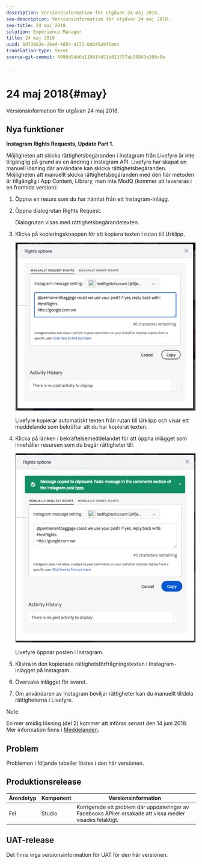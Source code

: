 ```yaml
---
description: Versionsinformation för utgåvan 24 maj 2018.
seo-description: Versionsinformation för utgåvan 24 maj 2018.
seo-title: 24 maj 2018
solution: Experience Manager
title: 24 maj 2018
uuid: 6d73063e-26ed-4d84-a171-0ab45a945aec
translation-type: tm+mt
source-git-commit: 4990d5d46d11991f451b813757ab36843a399c0a

---
```



# 24 maj 2018{#may}

Versionsinformation för utgåvan 24 maj 2018.

## Nya funktioner

**Instagram Rights Requests, Update Part 1.**

Möjligheten att skicka rättighetsbegäranden i Instagram från Livefyre är inte tillgänglig på grund av en ändring i Instagram API. Livefyre har skapat en manuell lösning där användare kan skicka rättighetsbegäranden. Möjligheten att manuellt skicka rättighetsbegäranden med den här metoden är tillgänglig i App Content, Library, men inte ModQ (kommer att levereras i en framtida version):

1. Öppna en resurs som du har hämtat från ett Instagram-inlägg.
1. Öppna dialogrutan Rights Request.

   Dialogrutan visas med rättighetsbegärandetexten.

1. Klicka på kopieringsknappen för att kopiera texten i rutan till Urklipp.

   ![](../assets/rr_insta_workaround1.png)

   Livefyre kopierar automatiskt texten från rutan till Urklipp och visar ett meddelande som bekräftar att du har kopierat texten.

1. Klicka på länken i bekräftelsemeddelandet för att öppna inlägget som innehåller resursen som du begär rättigheter till.

   ![](../assets/rr_insta_workaround2.png)

   Livefyre öppnar posten i Instagram.

1. Klistra in den kopierade rättighetsförfrågningstexten i Instagram-inlägget på Instagram.
1. Övervaka inlägget för svaret.
1. Om användaren av Instagram beviljar rättigheter kan du manuellt tilldela rättigheterna i Livefyre.

>[!NOTE]
>
>En mer smidig lösning (del 2) kommer att införas senast den 14 juni 2018. Mer information finns i [Meddelanden](/help/using/c-anouncements.md#c_anouncements).

## Problem

Problemen i följande tabeller löstes i den här versionen.

## Produktionsrelease

| **Ärendetyp** | **Komponent** | **Versionsinformation** |
|---|---|---|
| Fel | Studio | Korrigerade ett problem där uppdateringar av Facebooks API:er orsakade att vissa medier visades felaktigt. |

## UAT-release

Det finns inga versionsinformation för UAT för den här versionen.
